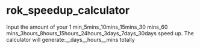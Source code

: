 # rok_speedup_calculator
Input the amount of your 1 min_5mins_10mins_15mins_30 mins_60 mins_3hours_8hours_15hours_24hours_3days_7days_30days speed up. The calculator will generate:__days__hours__mins totally
